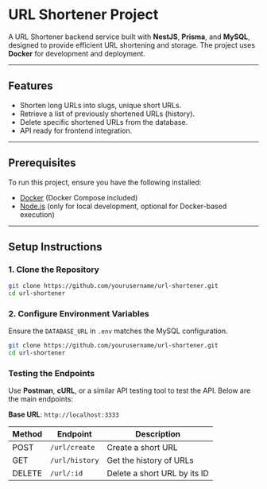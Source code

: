 # **URL Shortener Project**

A URL Shortener backend service built with **NestJS**, **Prisma**, and **MySQL**, designed to provide efficient URL shortening and storage. The project uses **Docker** for development and deployment.

---

## **Features**

- Shorten long URLs into slugs, unique short URLs.
- Retrieve a list of previously shortened URLs (history).
- Delete specific shortened URLs from the database.
- API ready for frontend integration.

---

## **Prerequisites**

To run this project, ensure you have the following installed:

- [Docker](https://www.docker.com/) (Docker Compose included)
- [Node.js](https://nodejs.org/) (only for local development, optional for Docker-based execution)

---

## **Setup Instructions**

### 1. Clone the Repository

```bash
git clone https://github.com/yourusername/url-shortener.git
cd url-shortener
```

### 2. Configure Environment Variables

Ensure the `DATABASE_URL` in `.env` matches the MySQL configuration.

```bash
git clone https://github.com/yourusername/url-shortener.git
cd url-shortener
```

### **Testing the Endpoints**

Use **Postman**, **cURL**, or a similar API testing tool to test the API. Below are the main endpoints:

**Base URL**: `http://localhost:3333`

| **Method** | **Endpoint**   | **Description**              |
| ---------- | -------------- | ---------------------------- |
| POST       | `/url/create`  | Create a short URL           |
| GET        | `/url/history` | Get the history of URLs      |
| DELETE     | `/url/:id`     | Delete a short URL by its ID |
